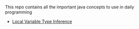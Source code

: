 
This repo contains all the important java concepts to use in daily programming

* [Local Variable Type Inference](https://github.com/pavanuppuluri/java-concepts/blob/master/LocalVariableTypeInference.md)
